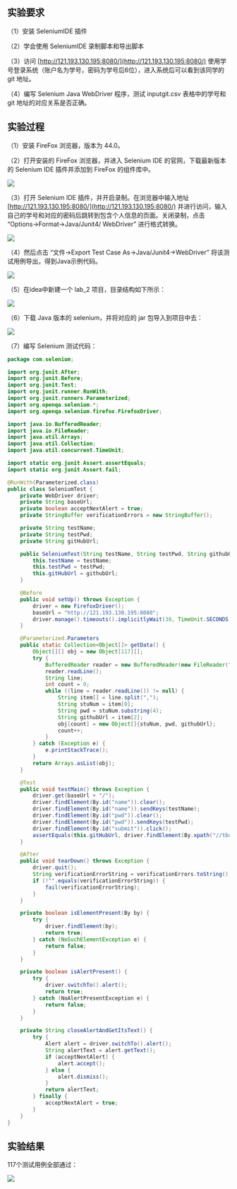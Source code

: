 ## 实验要求

（1）安装 SeleniumIDE 插件

（2）学会使用 SeleniumIDE 录制脚本和导出脚本

（3）访问 [http://121.193.130.195:8080/](http://121.193.130.195:8080/) 使用学号登录系统（账户名为学号，密码为学号后6位），进入系统后可以看到该同学的 git 地址。

（4）编写 Selenium Java WebDriver 程序，测试 inputgit.csv 表格中的学号和 git 地址的对应关系是否正确。

## 实验过程

（1）安装 FireFox 浏览器，版本为 44.0。

（2）打开安装的 FireFox 浏览器，并进入 Selenium IDE 的官网，下载最新版本的 Selenium IDE 插件并添加到 FireFox 的组件库中。

![](http://i4.buimg.com/567571/651b6afc3cac5aac.png)

（3）打开 Selenium IDE 插件，并开启录制。在浏览器中输入地址 [http://121.193.130.195:8080/](http://121.193.130.195:8080/) 并进行访问，输入自己的学号和对应的密码后跳转到包含个人信息的页面。关闭录制，点击 “Options->Format->Java/Junit4/
WebDriver” 进行格式转换。

![](http://i2.muimg.com/567571/c112aa51b0e9c331.png)

（4）然后点击 “文件->Export Test Case As->Java/Junit4->WebDriver” 将该测试用例导出，得到Java示例代码。

![](http://i4.buimg.com/567571/51653115077ff69d.png)

（5）在idea中新建一个 lab_2 项目，目录结构如下所示：

![](http://i4.buimg.com/567571/723a4da673024d76.png)

（6）下载 Java 版本的 selenium，并将对应的 jar 包导入到项目中去：

![](http://i4.buimg.com/567571/2857a30cf44b4092.png)

（7）编写 Selenium 测试代码：

```java
package com.selenium;

import org.junit.After;
import org.junit.Before;
import org.junit.Test;
import org.junit.runner.RunWith;
import org.junit.runners.Parameterized;
import org.openqa.selenium.*;
import org.openqa.selenium.firefox.FirefoxDriver;

import java.io.BufferedReader;
import java.io.FileReader;
import java.util.Arrays;
import java.util.Collection;
import java.util.concurrent.TimeUnit;

import static org.junit.Assert.assertEquals;
import static org.junit.Assert.fail;

@RunWith(Parameterized.class)
public class SeleniumTest {
    private WebDriver driver;
    private String baseUrl;
    private boolean acceptNextAlert = true;
    private StringBuffer verificationErrors = new StringBuffer();

    private String testName;
    private String testPwd;
    private String gitHubUrl;

    public SeleniumTest(String testName, String testPwd, String githubUrl) {
        this.testName = testName;
        this.testPwd = testPwd;
        this.gitHubUrl = githubUrl;
    }

    @Before
    public void setUp() throws Exception {
        driver = new FirefoxDriver();
        baseUrl = "http://121.193.130.195:8080";
        driver.manage().timeouts().implicitlyWait(30, TimeUnit.SECONDS);
    }

    @Parameterized.Parameters
    public static Collection<Object[]> getData() {
        Object[][] obj = new Object[117][];
        try {
            BufferedReader reader = new BufferedReader(new FileReader("G://文件夹//天大文件//课程//大三下//软件测试技术//实验//第2次实验//inputgit.csv"));
            reader.readLine();
            String line;
            int count = 0;
            while ((line = reader.readLine()) != null) {
                String item[] = line.split(",");
                String stuNum = item[0];
                String pwd = stuNum.substring(4);
                String githubUrl = item[2];
                obj[count] = new Object[]{stuNum, pwd, githubUrl};
                count++;
            }
        } catch (Exception e) {
            e.printStackTrace();
        }
        return Arrays.asList(obj);
    }

    @Test
    public void testMain() throws Exception {
        driver.get(baseUrl + "/");
        driver.findElement(By.id("name")).clear();
        driver.findElement(By.id("name")).sendKeys(testName);
        driver.findElement(By.id("pwd")).clear();
        driver.findElement(By.id("pwd")).sendKeys(testPwd);
        driver.findElement(By.id("submit")).click();
        assertEquals(this.gitHubUrl, driver.findElement(By.xpath("//tbody[@id='table-main']/tr[3]/td[2]")).getText());
    }

    @After
    public void tearDown() throws Exception {
        driver.quit();
        String verificationErrorString = verificationErrors.toString();
        if (!"".equals(verificationErrorString)) {
            fail(verificationErrorString);
        }
    }

    private boolean isElementPresent(By by) {
        try {
            driver.findElement(by);
            return true;
        } catch (NoSuchElementException e) {
            return false;
        }
    }

    private boolean isAlertPresent() {
        try {
            driver.switchTo().alert();
            return true;
        } catch (NoAlertPresentException e) {
            return false;
        }
    }

    private String closeAlertAndGetItsText() {
        try {
            Alert alert = driver.switchTo().alert();
            String alertText = alert.getText();
            if (acceptNextAlert) {
                alert.accept();
            } else {
                alert.dismiss();
            }
            return alertText;
        } finally {
            acceptNextAlert = true;
        }
    }
}

```

## 实验结果

117个测试用例全部通过：

![](http://i2.muimg.com/567571/779600bfc843b2e9.png)
